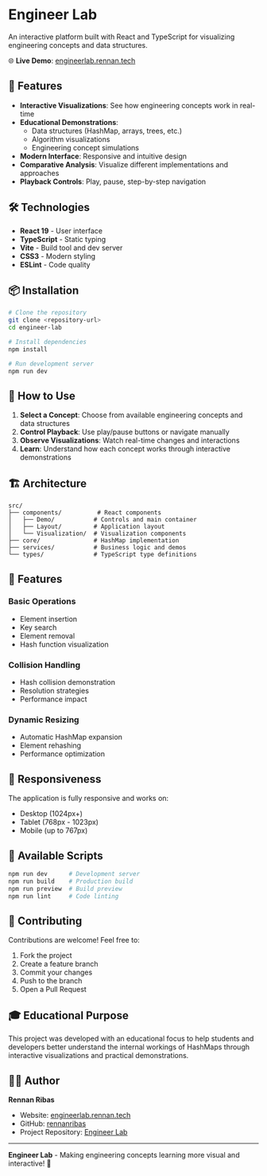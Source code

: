 # Engineer Lab

An interactive platform built with React and TypeScript for visualizing engineering concepts and data structures.

🌐 **Live Demo**: [engineerlab.rennan.tech](https://engineerlab.rennan.tech)

## 🚀 Features

- **Interactive Visualizations**: See how engineering concepts work in real-time
- **Educational Demonstrations**:
  - Data structures (HashMap, arrays, trees, etc.)
  - Algorithm visualizations
  - Engineering concept simulations
- **Modern Interface**: Responsive and intuitive design
- **Comparative Analysis**: Visualize different implementations and approaches
- **Playback Controls**: Play, pause, step-by-step navigation

## 🛠️ Technologies

- **React 19** - User interface
- **TypeScript** - Static typing
- **Vite** - Build tool and dev server
- **CSS3** - Modern styling
- **ESLint** - Code quality

## 📦 Installation

```bash
# Clone the repository
git clone <repository-url>
cd engineer-lab

# Install dependencies
npm install

# Run development server
npm run dev
```

## 🎯 How to Use

1. **Select a Concept**: Choose from available engineering concepts and data structures
2. **Control Playback**: Use play/pause buttons or navigate manually
3. **Observe Visualizations**: Watch real-time changes and interactions
4. **Learn**: Understand how each concept works through interactive demonstrations

## 🏗️ Architecture

```
src/
├── components/          # React components
│   ├── Demo/           # Controls and main container
│   ├── Layout/         # Application layout
│   └── Visualization/  # Visualization components
├── core/               # HashMap implementation
├── services/           # Business logic and demos
└── types/              # TypeScript type definitions
```

## 🎨 Features

### Basic Operations

- Element insertion
- Key search
- Element removal
- Hash function visualization

### Collision Handling

- Hash collision demonstration
- Resolution strategies
- Performance impact

### Dynamic Resizing

- Automatic HashMap expansion
- Element rehashing
- Performance optimization

## 📱 Responsiveness

The application is fully responsive and works on:

- Desktop (1024px+)
- Tablet (768px - 1023px)
- Mobile (up to 767px)

## 🚀 Available Scripts

```bash
npm run dev      # Development server
npm run build    # Production build
npm run preview  # Build preview
npm run lint     # Code linting
```

## 🤝 Contributing

Contributions are welcome! Feel free to:

1. Fork the project
2. Create a feature branch
3. Commit your changes
4. Push to the branch
5. Open a Pull Request

## 🎓 Educational Purpose

This project was developed with an educational focus to help students and developers better understand the internal workings of HashMaps through interactive visualizations and practical demonstrations.

## 👨‍💻 Author

**Rennan Ribas**
- Website: [engineerlab.rennan.tech](https://engineerlab.rennan.tech)
- GitHub: [rennanribas](https://github.com/rennanribas)
- Project Repository: [Engineer Lab](https://github.com/rennanribas/engineer-lab)

---

**Engineer Lab** - Making engineering concepts learning more visual and interactive! 🎯
